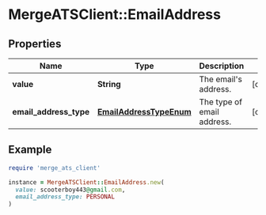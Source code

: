 # MergeATSClient::EmailAddress

## Properties

| Name | Type | Description | Notes |
| ---- | ---- | ----------- | ----- |
| **value** | **String** | The email&#39;s address. | [optional] |
| **email_address_type** | [**EmailAddressTypeEnum**](EmailAddressTypeEnum.md) | The type of email address. | [optional] |

## Example

```ruby
require 'merge_ats_client'

instance = MergeATSClient::EmailAddress.new(
  value: scooterboy443@gmail.com,
  email_address_type: PERSONAL
)
```


